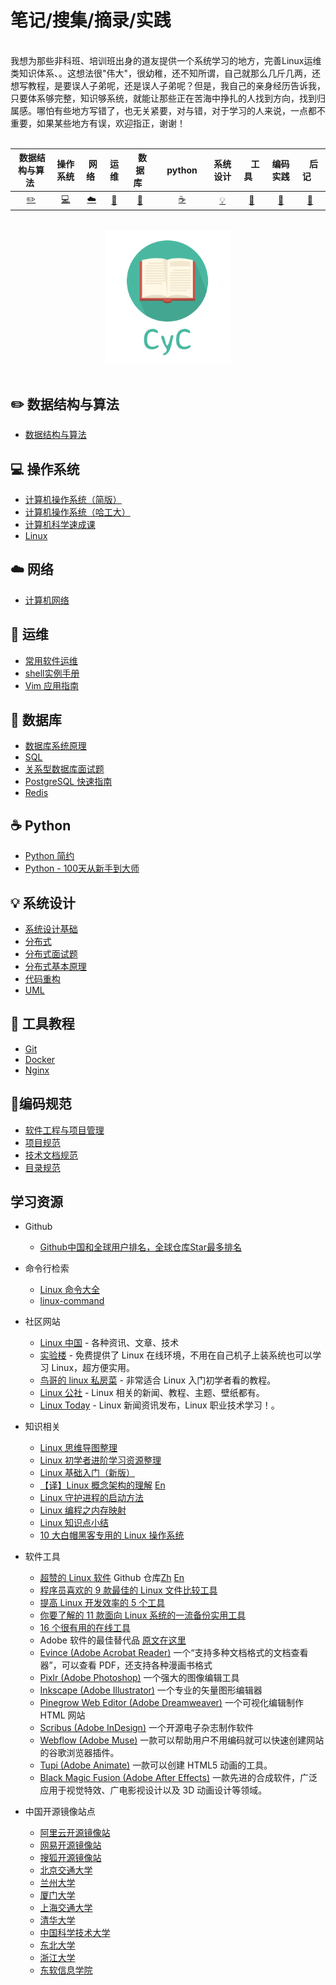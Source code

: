 笔记/搜集/摘录/实践
===================

<br>我想为那些非科班、培训班出身的道友提供一个系统学习的地方，完善Linux运维类知识体系、。这想法很"伟大"，很幼稚，还不知所谓，自己就那么几斤几两，还想写教程，是要误人子弟呢，还是误人子弟呢？但是，我自己的亲身经历告诉我，只要体系够完整，知识够系统，就能让那些正在苦海中挣扎的人找到方向，找到归属感。哪怕有些地方写错了，也无关紧要，对与错，对于学习的人来说，一点都不重要，如果某些地方有误，欢迎指正，谢谢！<br><br>

| &nbsp;数据结构与算法&nbsp; | 操作系统                         | &nbsp;网络&nbsp;       | 运维                   | &nbsp;&nbsp;数据库&nbsp;&nbsp;       | &nbsp;&nbsp;&nbsp;python&nbsp;&nbsp;&nbsp; | 系统设计                 | &nbsp;&nbsp;&nbsp;工具&nbsp;&nbsp;&nbsp; | 编码实践                             | &nbsp;&nbsp;&nbsp;后记&nbsp;&nbsp;&nbsp; |
|:--------------------------:|:--------------------------------:|:----------------------:|:----------------------:|:------------------------------------:|:------------------------------------------:|:------------------------:|:----------------------------------------:|:------------------------------------:|:----------------------------------------:|
| [:pencil2:](#pencil2-算法) | [:computer:](#computer-操作系统) | [:cloud:](#cloud-网络) | [:art:](#art-面向对象) | [:floppy_disk:](#floppy_disk-数据库) |         [:coffee:](#coffee-python)         | [:bulb:](#bulb-系统设计) |       [:wrench:](#wrench-工具教程)       | [:watermelon:](#watermelon-编码规范) |           [:memo:](#memo-后记)           |

<br>

<div align="center">
    <img src="https://github.com/CyC2018/CS-Notes/raw/master/assets/LogoMakr_0zpEzN.png" width="200px">
</div>

<br>

:pencil2: 数据结构与算法
------------------------

-	[数据结构与算法](/算法数据结构/README.md)

:computer: 操作系统
-------------------

-	[计算机操作系统（简版）](/Computer%20System（simple）/计算机操作系统%20-%20目录.md)
-	[计算机操作系统（哈工大）](/Computer%20System（哈工大）)
-	[计算机科学速成课](/Crash%20Course%20Computer%20Science/README.md)
-	[Linux](/Linux/README.md)

:cloud: 网络
------------

-	[计算机网络](/Network/network-guide.md)

:art: 运维
----------

-	[常用软件运维](https://github.com/laoapoer2018/Note-tutorial/tree/master/DevOps)
-	[shell实例手册](/ops/shell实例手册.sh)
-	[Vim 应用指南](/ops/vim.md)

:floppy_disk: 数据库
--------------------

-	[数据库系统原理](/Date%20Base/docs/sql/sql-theory.md)
-	[SQL](/Date%20Base/docs/sql/sql-grammar.md)
-	[关系型数据库面试题](/Date%20Base/docs/sql/sql-interview.md)
-	[PostgreSQL 快速指南](/Date%20Base/docs/sql/postgresql.md)
-	[Redis](/Date%20Base/docs/nosql/redis/README.md)

:coffee: Python
---------------

-	[Python 简约](https://github.com/laoapoer2018/Note-tutorial/blob/master/ops/python.md)
-	[Python - 100天从新手到大师](https://github.com/laoapoer2018/Python-100-Days)

:bulb: 系统设计
---------------

-	[系统设计基础](https://github.com/donnemartin/system-design-primer/blob/master/README-zh-Hans.md)
-	[分布式](https://github.com/laoapoer2018/Note-tutorial/blob/master/Design/architecture/%E5%88%86%E5%B8%83%E5%BC%8F%E5%8E%9F%E7%90%86.md)
-	[分布式面试题](https://github.com/laoapoer2018/Note-tutorial/blob/master/Design/distributed/distributed-interview.md)
-	[分布式基本原理](https://github.com/laoapoer2018/Note-tutorial/blob/master/Design/distributed/distributed-base.md)
-	[代码重构](https://github.com/laoapoer2018/Note-tutorial/tree/master/Design/refactor)
-	[UML](https://github.com/laoapoer2018/Note-tutorial/blob/master/Design/UML.md)

:wrench: 工具教程
-----------------

-	[Git](/Service/git/README.md)
-	[Docker](/Service/docker-tutorial/README.md)
-	[Nginx](/Service/nginx-tutorial)

:watermelon:编码规范
--------------------

-	[软件工程与项目管理](/Method/software-engineering.md)
-	[项目规范](/Method/project-style.md)
-	[技术文档规范](/Method/doc-style.md)
-	[目录规范](/Method/dir-style.md)

学习资源
--------

-	Github

	-	[Github中国和全球用户排名，全球仓库Star最多排名](https://github.com/jaywcjlove/github-rank)

-	命令行检索

	-	[Linux 命令大全](http://man.linuxde.net/)
	-	[linux-command](https://jaywcjlove.gitee.io/linux-command/)

-	社区网站

	-	[Linux 中国](https://linux.cn/) - 各种资讯、文章、技术
	-	[实验楼](https://www.shiyanlou.com/) - 免费提供了 Linux 在线环境，不用在自己机子上装系统也可以学习 Linux，超方便实用。
	-	[鸟哥的 linux 私房菜](http://linux.vbird.org/) - 非常适合 Linux 入门初学者看的教程。
	-	[Linux 公社](http://www.linuxidc.com/) - Linux 相关的新闻、教程、主题、壁纸都有。
	-	[Linux Today](http://www.linuxde.net) - Linux 新闻资讯发布，Linux 职业技术学习！。

-	知识相关

	-	[Linux 思维导图整理](http://www.jianshu.com/p/59f759207862)
	-	[Linux 初学者进阶学习资源整理](http://www.jianshu.com/p/fe2a790b41eb)
	-	[Linux 基础入门（新版）](https://www.shiyanlou.com/courses/1)
	-	[【译】Linux 概念架构的理解](http://www.jianshu.com/p/c5ae8f061cfe) [En](http://oss.org.cn/ossdocs/linux/kernel/a1/index.html)
	-	[Linux 守护进程的启动方法](http://www.ruanyifeng.com/blog/2016/02/linux-daemon.html)
	-	[Linux 编程之内存映射](https://www.shiyanlou.com/questions/2992)
	-	[Linux 知识点小结](https://blog.huachao.me/2016/1/Linux%E7%9F%A5%E8%AF%86%E7%82%B9%E5%B0%8F%E7%BB%93/)
	-	[10 大白帽黑客专用的 Linux 操作系统](https://linux.cn/article-6971-1.html)

-	软件工具

	-	[超赞的 Linux 软件](https://www.gitbook.com/book/alim0x/awesome-linux-software-zh_cn/details) Github 仓库[Zh](https://github.com/alim0x/Awesome-Linux-Software-zh_CN) [En](https://github.com/VoLuong/Awesome-Linux-Software)
	-	[程序员喜欢的 9 款最佳的 Linux 文件比较工具](http://os.51cto.com/art/201607/513796.htm)
	-	[提高 Linux 开发效率的 5 个工具](http://www.codeceo.com/article/5-linux-productivity-tools.html)
	-	[你要了解的 11 款面向 Linux 系统的一流备份实用工具](http://os.51cto.com/art/201603/508027.htm)
	-	[16 个很有用的在线工具](http://www.simlinux.com/archives/264.html)
	-	Adobe 软件的最佳替代品 [原文在这里](https://linux.cn/article-8928-1.html)
	-	[Evince (Adobe Acrobat Reader)](https://wiki.gnome.org/Apps/Evince) 一个“支持多种文档格式的文档查看器”，可以查看 PDF，还支持各种漫画书格式
	-	[Pixlr (Adobe Photoshop)](https://pixlr.com/) 一个强大的图像编辑工具
	-	[Inkscape (Adobe Illustrator)](https://inkscape.org/zh/) 一个专业的矢量图形编辑器
	-	[Pinegrow Web Editor (Adobe Dreamweaver)](https://pinegrow.com/) 一个可视化编辑制作 HTML 网站
	-	[Scribus (Adobe InDesign)](https://www.scribus.net/) 一个开源电子杂志制作软件
	-	[Webflow (Adobe Muse)](https://webflow.com/) 一款可以帮助用户不用编码就可以快速创建网站的谷歌浏览器插件。
	-	[Tupi (Adobe Animate)](http://www.maefloresta.com/portal/) 一款可以创建 HTML5 动画的工具。
	-	[Black Magic Fusion (Adobe After Effects)](https://www.blackmagicdesign.com) 一款先进的合成软件，广泛应用于视觉特效、广电影视设计以及 3D 动画设计等领域。

-	中国开源镜像站点

	-	[阿里云开源镜像站](http://mirrors.aliyun.com/)
	-	[网易开源镜像站](http://mirrors.163.com/)
	-	[搜狐开源镜像站](http://mirrors.sohu.com/)
	-	[北京交通大学](http://mirror.bjtu.edu.cn/)
	-	[兰州大学](http://mirror.lzu.edu.cn/)
	-	[厦门大学](http://mirrors.xmu.edu.cn/)
	-	[上海交通大学](http://ftp.sjtu.edu.cn/)
	-	[清华大学](http://mirrors.tuna.tsinghua.edu.cn/)
	-	[中国科学技术大学](http://mirrors.ustc.edu.cn/)
	-	[东北大学](http://mirror.neu.edu.cn/)
	-	[浙江大学](http://mirrors.zju.edu.cn/)
	-	[东软信息学院](http://mirrors.neusoft.edu.cn/)
